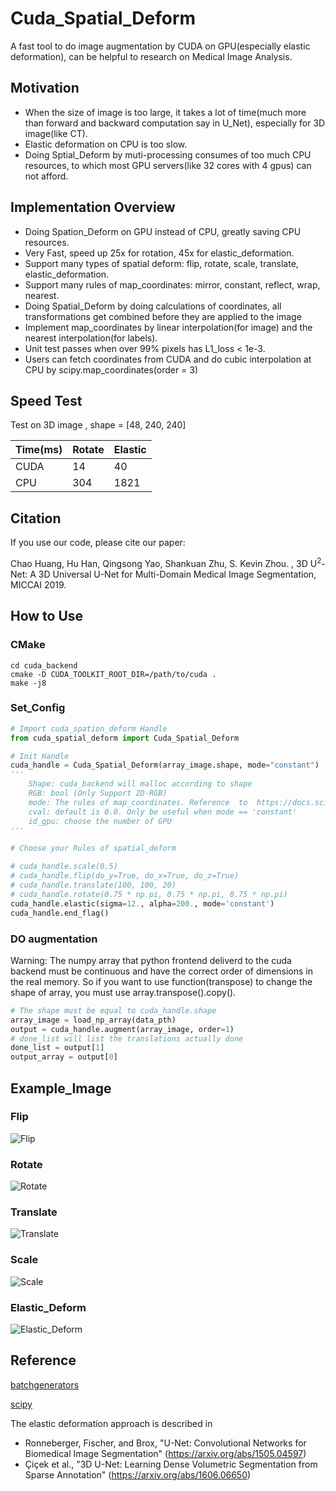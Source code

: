 # Cuda_Spatial_Deform

A fast tool to do image augmentation by CUDA on GPU(especially elastic deformation), can be helpful to research on Medical Image Analysis.

## Motivation
- When the size of image is too large, it takes a lot of time(much more than forward and backward computation say in U_Net), especially for 3D image(like CT).
- Elastic deformation on CPU is too slow.
- Doing Sptial_Deform by muti-processing consumes of too much CPU resources, to which most GPU servers(like 32 cores with 4 gpus) can not afford.

## Implementation Overview
- Doing Spation_Deform on GPU instead of CPU, greatly saving CPU resources.
- Very Fast, speed up 25x for rotation, 45x for elastic_deformation.
- Support many types of spatial deform: flip, rotate, scale, translate, elastic_deformation.
- Support many rules of map_coordinates: mirror, constant, reflect, wrap, nearest.
- Doing Spatial_Deform by doing calculations of coordinates, all transformations get combined before they are applied to the image
- Implement map_coordinates by linear interpolation(for image) and the nearest interpolation(for labels).
- Unit test passes when over 99% pixels has L1_loss < 1e-3.
- Users can fetch coordinates from CUDA and do cubic interpolation at CPU by scipy.map_coordinates(order = 3)

## Speed Test
Test on 3D image , shape = [48, 240, 240]

Time(ms) | Rotate | Elastic
---  | --- | ---
CUDA | 14 | 40
CPU | 304 | 1821

## Citation
If you use our code, please cite our paper:

Chao Huang, Hu Han, Qingsong Yao, Shankuan Zhu, S. Kevin Zhou. , 3D U<sup>2</sup>-Net: A 3D Universal U-Net for Multi-Domain Medical Image Segmentation, MICCAI 2019.


## How to Use

### CMake
```shell
cd cuda_backend
cmake -D CUDA_TOOLKIT_ROOT_DIR=/path/to/cuda .
make -j8
```

### Set_Config
```python
# Import cuda_spation_deform Handle
from cuda_spatial_deform import Cuda_Spatial_Deform

# Init Handle
cuda_handle = Cuda_Spatial_Deform(array_image.shape, mode="constant")
'''
    Shape: cuda_backend will malloc according to shape
    RGB: bool (Only Support 2D-RGB)
    mode: The rules of map_coordinates. Reference  to  https://docs.scipy.org/doc/scipy/reference/generated/scipy.ndimage.map_coordinates.html
    cval: default is 0.0. Only be useful when mode == 'constant'
    id_gpu: choose the number of GPU
'''

# Choose your Rules of spatial_deform

# cuda_handle.scale(0.5)
# cuda_handle.flip(do_y=True, do_x=True, do_z=True)
# cuda_handle.translate(100, 100, 20)
# cuda_handle.rotate(0.75 * np.pi, 0.75 * np.pi, 0.75 * np.pi)
cuda_handle.elastic(sigma=12., alpha=200., mode='constant')
cuda_handle.end_flag()
```

### DO augmentation
Warning: The numpy array that python frontend deliverd to the cuda backend must be continuous and have the correct order of dimensions in the real memory.
So if you want to use function(transpose) to change the shape of array, you must use array.transpose().copy().
```python
# The shape must be equal to cuda_handle.shape
array_image = load_np_array(data_pth)
output = cuda_handle.augment(array_image, order=1)
# done_list will list the translations actually done
done_list = output[1]
output_array = output[0]
```

## Example_Image

### Flip
![Flip](https://github.com/qsyao/cuda_spatial_deform/blob/master/data/Daenerys_Flip.jpg)
### Rotate
![Rotate](https://github.com/qsyao/cuda_spatial_deform/blob/master/data/Daenerys_Rotate.jpg)
### Translate
![Translate](https://github.com/qsyao/cuda_spatial_deform/blob/master/data/Daenerys_Translate.jpg)
### Scale
![Scale](https://github.com/qsyao/cuda_spatial_deform/blob/master/data/Daenerys_Scale.jpg)
### Elastic_Deform
![Elastic_Deform](https://github.com/qsyao/cuda_spatial_deform/blob/master/data/Daenerys_Elastic.jpg)
## Reference
[batchgenerators](https://github.com/MIC-DKFZ/batchgenerators)

[scipy](https://github.com/scipy/scipy)

The elastic deformation approach is described in
*   Ronneberger, Fischer, and Brox, "U-Net: Convolutional Networks for Biomedical
    Image Segmentation" (<https://arxiv.org/abs/1505.04597>)
*   Çiçek et al., "3D U-Net: Learning Dense Volumetric
    Segmentation from Sparse Annotation" (<https://arxiv.org/abs/1606.06650>)

